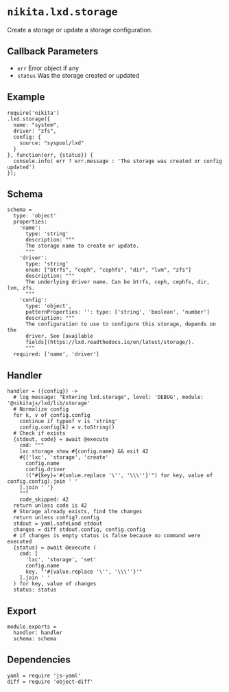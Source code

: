 
# `nikita.lxd.storage`

Create a storage or update a storage configuration.

## Callback Parameters

* `err`
  Error object if any
* `status`
  Was the storage created or updated

## Example

```
require('nikita')
.lxd.storage({
  name: "system",
  driver: "zfs",
  config: {
    source: "syspool/lxd"
  }
}, function(err, {status}) {
  console.info( err ? err.message : 'The storage was created or config updated')
});
```

## Schema

    schema =
      type: 'object'
      properties:
        'name':
          type: 'string'
          description: """
          The storage name to create or update.
          """
        'driver':
          type: 'string'
          enum: ["btrfs", "ceph", "cephfs", "dir", "lvm", "zfs"]
          description: """
          The underlying driver name. Can be btrfs, ceph, cephfs, dir, lvm, zfs.
          """
        'config':
          type: 'object',
          patternProperties: '': type: ['string', 'boolean', 'number']
          description: """
          The configuration to use to configure this storage, depends on the
          driver. See [available
          fields](https://lxd.readthedocs.io/en/latest/storage/).
          """
      required: ['name', 'driver']

## Handler

    handler = ({config}) ->
      # log message: "Entering lxd.storage", level: 'DEBUG', module: '@nikitajs/lxd/lib/storage'
      # Normalize config
      for k, v of config.config
        continue if typeof v is 'string'
        config.config[k] = v.toString()
      # Check if exists
      {stdout, code} = await @execute
        cmd: """
        lxc storage show #{config.name} && exit 42
        #{['lxc', 'storage', 'create'
          config.name
          config.driver
          (("#{key}='#{value.replace '\'', '\\\''}'") for key, value of config.config).join ' '
        ].join ' '}
        """
        code_skipped: 42
      return unless code is 42
      # Storage already exists, find the changes
      return unless config?.config
      stdout = yaml.safeLoad stdout
      changes = diff stdout.config, config.config
      # if changes is empty status is false because no command were executed
      {status} = await @execute (
        cmd: [
          'lxc', 'storage', 'set'
          config.name
          key, "'#{value.replace '\'', '\\\''}'"
        ].join ' '
      ) for key, value of changes
      status: status

## Export

    module.exports =
      handler: handler
      schema: schema

## Dependencies

    yaml = require 'js-yaml'
    diff = require 'object-diff'
